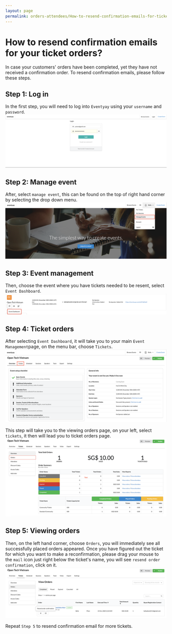 ```yaml
---
layout: page
permalink: orders-attendees/How-to-resend-confirmation-emails-for-ticket-orders
---
```

# How to resend confirmation emails for your ticket orders?

In case your customers' orders have been completed, yet they have not received a confirmation order. To resend confirmation emails, please follow these steps. 

## Step 1: Log in
In the first step, you will need to log into `Eventyay` using your `username` and `password`. 
![Resend confirmation email](/images/Log-in-page.png)

## Step 2: Manage event
After, select `manage event`, this can be found on the top of right hand corner by selecting the drop down menu. 
![Resend confirmation email](/images/Manage-events-bar.png)

## Step 3: Event management
Then, choose the event where you have tickets needed to be resent, select `Event Dashboard`. 
![Resend confirmation email](/images/How-to-resend-confirmation-emails-for-your-tickets-1.png)

## Step 4: Ticket orders
After selecting `Event Dashboard`, it will take you to your main `Event Management`page, on the menu bar, choose `Tickets`.
![Resend confirmation email](/images/How-to-cancel-a-ticket-order-1.png)

This step will take you to the viewing orders page, on your left, select `tickets`, it then will lead you to ticket orders page. 
![Resend confirmation email](/images/How-to-resend-confirmation-emails-for-your-tickets-3.png)

## Step 5: Viewing orders
Then, on the left hand corner, choose `Orders`, you will immediately see all successfully placed orders appeared. Once you have figured out the ticket for which you want to make a reconfirmation, please drag your mouse to the `mail` icon just right below the ticket's name, you will see `resend order confirmation`, click on it.
![Resend confirmation email](/images/How-to-resend-confirmation-emails-for-your-tickets-2.png)


Repeat `Step 5` to resend confirmation email for more tickets. 
